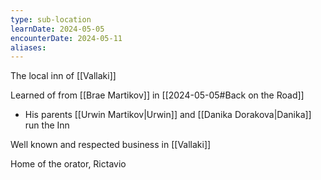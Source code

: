 ```yaml
---
type: sub-location
learnDate: 2024-05-05
encounterDate: 2024-05-11
aliases:
---
```

The local inn of [[Vallaki]] 

Learned of from [[Brae Martikov]] in [[2024-05-05#Back on the Road]]
- His parents [[Urwin Martikov|Urwin]] and [[Danika Dorakova|Danika]] run the Inn 

Well known and respected business in [[Vallaki]] 

Home of the orator, Rictavio